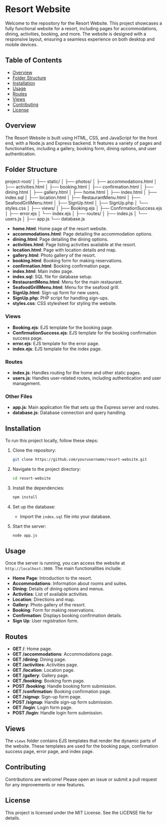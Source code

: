 # Resort Website

Welcome to the repository for the Resort Website. This project showcases a fully functional website for a resort, including pages for accommodations, dining, activities, booking, and more. The website is designed with a responsive layout, ensuring a seamless experience on both desktop and mobile devices.

## Table of Contents

- [Overview](#overview)
- [Folder Structure](#folder-structure)
- [Installation](#installation)
- [Usage](#usage)
- [Routes](#routes)
- [Views](#views)
- [Contributing](#contributing)
- [License](#license)

## Overview

The Resort Website is built using HTML, CSS, and JavaScript for the front end, with a Node.js and Express backend. It features a variety of pages and functionalities, including a gallery, booking form, dining options, and user authentication.

## Folder Structure

project-root/
│
├── static/
│ ├── photos/
│ ├── accommodations.html
│ ├── activities.html
│ ├── booking.html
│ ├── confirmation.html
│ ├── dining.html
│ ├── gallery.html
│ ├── home.html
│ ├── index.html
│ ├── index.sql
│ ├── location.html
│ ├── RestaurantMenu.html
│ ├── SeafoodGrillMenu.html
│ ├── SignUp.html
│ ├── SignUp.php
│ └── styles.css
│
├── views/
│ ├── Booking.ejs
│ ├── ConfirmationSuccess.ejs
│ ├── error.ejs
│ └── index.ejs
│
├── routes/
│ ├── index.js
│ └── users.js
│
├── app.js
└── database.js


- **home.html**: Home page of the resort website.
- **accommodations.html**: Page detailing the accommodation options.
- **dining.html**: Page detailing the dining options.
- **activities.html**: Page listing activities available at the resort.
- **location.html**: Page with location details and map.
- **gallery.html**: Photo gallery of the resort.
- **booking.html**: Booking form for making reservations.
- **confirmation.html**: Booking confirmation page.
- **index.html**: Main index page.
- **index.sql**: SQL file for database setup.
- **RestaurantMenu.html**: Menu for the main restaurant.
- **SeafoodGrillMenu.html**: Menu for the seafood grill.
- **SignUp.html**: Sign-up form for new users.
- **SignUp.php**: PHP script for handling sign-ups.
- **styles.css**: CSS stylesheet for styling the website.

### Views

- **Booking.ejs**: EJS template for the booking page.
- **ConfirmationSuccess.ejs**: EJS template for the booking confirmation success page.
- **error.ejs**: EJS template for the error page.
- **index.ejs**: EJS template for the index page.

### Routes

- **index.js**: Handles routing for the home and other static pages.
- **users.js**: Handles user-related routes, including authentication and user management.

### Other Files

- **app.js**: Main application file that sets up the Express server and routes.
- **database.js**: Database connection and query handling.

## Installation

To run this project locally, follow these steps:

1. Clone the repository:
   ```bash
   git clone https://github.com/yourusername/resort-website.git
   

2.  Navigate to the project directory:

    ```bash
    cd resort-website
    ```

3.  Install the dependencies:

    ```bash
    npm install
    ```

4.  Set up the database:
    -   Import the `index.sql` file into your database.

5.  Start the server:

    ```bash
    node app.js
    ```

## Usage

Once the server is running, you can access the website at `http://localhost:3000`. The main functionalities include:

-   **Home Page**: Introduction to the resort.
-   **Accommodations**: Information about rooms and suites.
-   **Dining**: Details of dining options and menus.
-   **Activities**: List of available activities.
-   **Location**: Directions and map.
-   **Gallery**: Photo gallery of the resort.
-   **Booking**: Form for making reservations.
-   **Confirmation**: Displays booking confirmation details.
-   **Sign Up**: User registration form.

## Routes

-   **GET /**: Home page.
-   **GET /accommodations**: Accommodations page.
-   **GET /dining**: Dining page.
-   **GET /activities**: Activities page.
-   **GET /location**: Location page.
-   **GET /gallery**: Gallery page.
-   **GET /booking**: Booking form page.
-   **POST /booking**: Handle booking form submission.
-   **GET /confirmation**: Booking confirmation page.
-   **GET /signup**: Sign-up form page.
-   **POST /signup**: Handle sign-up form submission.
-   **GET /login**: Login form page.
-   **POST /login**: Handle login form submission.

## Views

The `views` folder contains EJS templates that render the dynamic parts of the website. These templates are used for the booking page, confirmation success page, error page, and index page.

## Contributing

Contributions are welcome! Please open an issue or submit a pull request for any improvements or new features.

## License

This project is licensed under the MIT License. See the LICENSE file for details.

